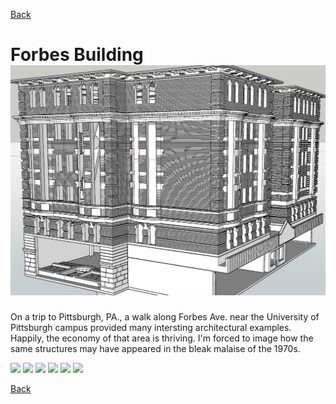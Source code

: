 [Back](../structures.md)

# Forbes Building ![](modelForbesRender.png)

On a trip to Pittsburgh, PA., a walk along Forbes Ave. near the University of Pittsburgh campus provided many intersting architectural examples. Happily, the economy of that area is thriving. I'm forced to image how the same structures may have appeared in the bleak malaise of the 1970s.

![](modelSideELevation1.png)
![](modelSetting.png)
![](modelSetting2.png)
![](modelRoofDetails.png)
![](modelBackElevation.png)
![](modelSideElevation2.png)

[Back](../structures.md)

